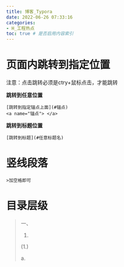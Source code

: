 ```yaml
---
title: 博客_Typora
date: 2022-06-26 07:33:16
categories:
- H_工程热点
toc: true # 是否启用内容索引
---
```


# 页面内跳转到指定位置

注意：点击跳转必须是ctry+鼠标点击，才能跳转

**跳转到任意位置**

```
[跳转到指定锚点上面](#锚点)
<a name="锚点"> </a>
```

**跳转到标题位置**

```
[跳转到标题](#任意标题名)
```

# 竖线段落

```
>加空格即可
```

# 目录层级

> 一、
>
> 1.
>
> (1.)
>
> a.